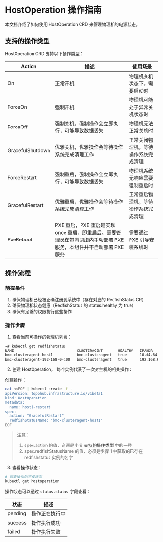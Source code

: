 # HostOperation 操作指南

本文档介绍了如何使用 HostOperation CRD 来管理物理机的电源状态。

## 支持的操作类型

HostOperation CRD 支持以下操作类型：

| Action | 描述 | 使用场景 |
|--------|------|----------|
| On | 正常开机 | 物理机关机状态下，需要启动时 |
| ForceOn | 强制开机 | 物理机可能处于异常关机状态时 |
| ForceOff | 强制关机，强制操作会立即执行，可能导致数据丢失 | 物理机无法正常关机时 |
| GracefulShutdown | 优雅关机，优雅操作会等待操作系统完成清理工作 | 正常关闭物理机，等待操作系统完成清理 |
| ForceRestart | 强制重启，强制操作会立即执行，可能导致数据丢失 | 物理机系统无响应需要强制重启时 |
| GracefulRestart | 优雅重启，优雅操作会等待操作系统完成清理工作 | 正常重启物理机，等待操作系统完成清理 |
| PxeReboot | PXE 重启，PXE 重启是实现 once 重启，即重启后。需要管理员在带内网络内手动部署 PXE 服务，本组件并不自动部署 PXE 服务 | 需要通过 PXE 引导安装系统时 |

## 操作流程

### 前提条件

1. 确保物理机已经被正确注册到系统中（存在对应的 RedfishStatus CR）
2. 确保物理机状态健康（RedfishStatus 的 status.healthy 为 true）
3. 确保有足够的权限执行这些操作

### 操作步骤

1. 查看当前可操作的物理机列表：
```bash
~# kubectl get redfishstatus
NAME                             CLUSTERAGENT       HEALTHY   IPADDR          TYPE           AGE
bmc-clusteragent-host1           bmc-clusteragent   true      10.64.64.42     hostEndpoint   44s
bmc-clusteragent-192-168-0-100   bmc-clusteragent   true      192.168.0.100   dhcp           64s
```

2. 创建 HostOperation， 每个实例代表了一次对主机的相关操作：

创建操作：
```bash
cat <<EOF | kubectl create -f -
apiVersion: topohub.infrastructure.io/v1beta1
kind: HostOperation
metadata:
  name: host1-restart
spec:
  action: "GracefulRestart"
  redfishStatusName: "bmc-clusteragent-host1"
EOF
```

> 注意：
> 1. spec.action 的值，必须是小节 [支持的操作类型](#支持的操作类型) 中的一种
> 2. spec.redfishStatusName 的值，必须是步骤 1 中获取的已存在 redfishstatus 实例的名字

3. 查看操作状态：
```bash
# 查看操作的完成状态
kubectl get hostoperation

```

操作状态可以通过 `status.status` 字段查看：

| 状态 | 描述 |
|------|------|
| pending | 操作正在执行中 |
| success | 操作执行成功 |
| failed | 操作执行失败 |
